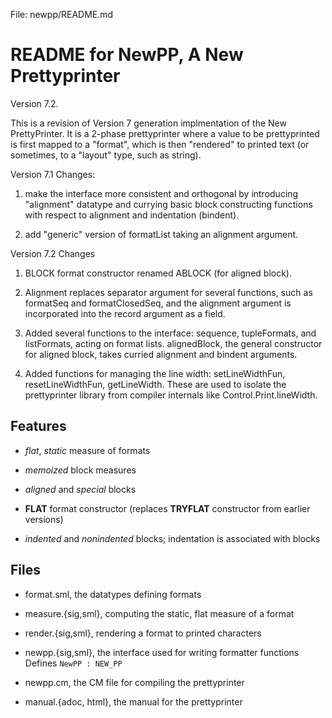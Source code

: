 File: newpp/README.md

# README for NewPP, A New Prettyprinter

Version 7.2.

This is a revision of Version 7 generation implmentation of the New
PrettyPrinter. It is a 2-phase prettyprinter where a value to be
prettyprinted is first mapped to a "format", which is then "rendered"
to printed text (or sometimes, to a "layout" type, such as string).

Version 7.1 Changes:

1. make the interface more consistent and orthogonal by introducing
"alignment" datatype and currying basic block constructing functions
with respect to alignment and indentation (bindent).

2. add "generic" version of formatList taking an alignment argument.

Version 7.2 Changes

1. BLOCK format constructor renamed ABLOCK (for aligned block).

2. Alignment replaces separator argument for several functions, such
as formatSeq and formatClosedSeq, and the alignment argument is
incorporated into the record argument as a field.

3. Added several functions to the interface: sequence, tupleFormats,
and listFormats, acting on format lists. alignedBlock, the general
constructor for aligned block, takes curried alignment and bindent
arguments.

4. Added functions for managing the line width: setLineWidthFun, 
resetLineWidthFun, getLineWidth. These are used to isolate the prettyprinter
library from compiler internals like Control.Print.lineWidth.

## Features

- _flat_, _static_ measure of formats

- _memoized_ block measures

- _aligned_ and _special_ blocks

- **FLAT** format constructor (replaces **TRYFLAT** constructor from earlier versions)

- _indented_ and _nonindented_ blocks; indentation is associated with
  blocks


## Files

- format.sml, the datatypes defining formats

- measure.{sig,sml}, computing the static, flat measure of a format

- render.{sig,sml}, rendering a format to printed characters

- newpp.{sig,sml}, the interface used for writing formatter functions
             Defines `NewPP : NEW_PP`

- newpp.cm, the CM file for compiling the prettyprinter

- manual.{adoc, html}, the manual for the prettyprinter
